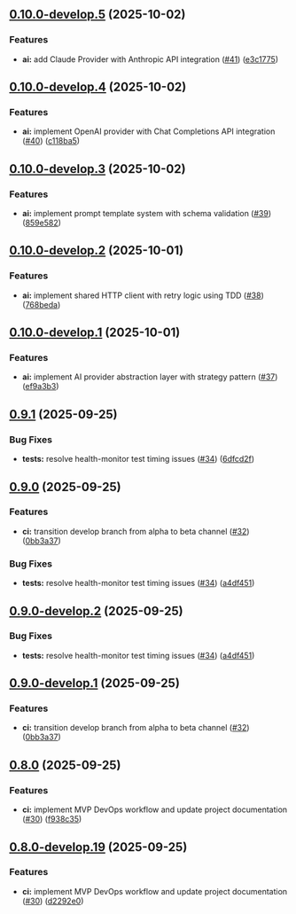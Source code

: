 ## [0.10.0-develop.5](https://github.com/philga7/test-automation-harness/compare/v0.10.0-develop.4...v0.10.0-develop.5) (2025-10-02)

### Features

* **ai:** add Claude Provider with Anthropic API integration ([#41](https://github.com/philga7/test-automation-harness/issues/41)) ([e3c1775](https://github.com/philga7/test-automation-harness/commit/e3c1775832b4721fb4779c1652a6a9827fb55752))

## [0.10.0-develop.4](https://github.com/philga7/test-automation-harness/compare/v0.10.0-develop.3...v0.10.0-develop.4) (2025-10-02)

### Features

* **ai:** implement OpenAI provider with Chat Completions API integration ([#40](https://github.com/philga7/test-automation-harness/issues/40)) ([c118ba5](https://github.com/philga7/test-automation-harness/commit/c118ba5083584beed7ab4bdebf82c8ab16ce4acf))

## [0.10.0-develop.3](https://github.com/philga7/test-automation-harness/compare/v0.10.0-develop.2...v0.10.0-develop.3) (2025-10-02)

### Features

* **ai:** implement prompt template system with schema validation ([#39](https://github.com/philga7/test-automation-harness/issues/39)) ([859e582](https://github.com/philga7/test-automation-harness/commit/859e582772f6397501b7d70352b689ec5fa46344))

## [0.10.0-develop.2](https://github.com/philga7/test-automation-harness/compare/v0.10.0-develop.1...v0.10.0-develop.2) (2025-10-01)

### Features

* **ai:** implement shared HTTP client with retry logic using TDD ([#38](https://github.com/philga7/test-automation-harness/issues/38)) ([768beda](https://github.com/philga7/test-automation-harness/commit/768beda0ea7cec909c412bf69856e664eca653f1))

## [0.10.0-develop.1](https://github.com/philga7/test-automation-harness/compare/v0.9.1...v0.10.0-develop.1) (2025-10-01)

### Features

* **ai:** implement AI provider abstraction layer with strategy pattern ([#37](https://github.com/philga7/test-automation-harness/issues/37)) ([ef9a3b3](https://github.com/philga7/test-automation-harness/commit/ef9a3b3df02911ab51fcbda1ce62f26e97d82aca))

## [0.9.1](https://github.com/philga7/test-automation-harness/compare/v0.9.0...v0.9.1) (2025-09-25)

### Bug Fixes

* **tests:** resolve health-monitor test timing issues ([#34](https://github.com/philga7/test-automation-harness/issues/34)) ([6dfcd2f](https://github.com/philga7/test-automation-harness/commit/6dfcd2f3907d4c6a443f577bf99c3c2a75fd665c))

## [0.9.0](https://github.com/philga7/test-automation-harness/compare/v0.8.0...v0.9.0) (2025-09-25)

### Features

* **ci:** transition develop branch from alpha to beta channel ([#32](https://github.com/philga7/test-automation-harness/issues/32)) ([0bb3a37](https://github.com/philga7/test-automation-harness/commit/0bb3a37df349063163b0a123ed7a104fded2f857))

### Bug Fixes

* **tests:** resolve health-monitor test timing issues ([#34](https://github.com/philga7/test-automation-harness/issues/34)) ([a4df451](https://github.com/philga7/test-automation-harness/commit/a4df45187470d2f84a368465c2d334388d89e211))

## [0.9.0-develop.2](https://github.com/philga7/test-automation-harness/compare/v0.9.0-develop.1...v0.9.0-develop.2) (2025-09-25)

### Bug Fixes

* **tests:** resolve health-monitor test timing issues ([#34](https://github.com/philga7/test-automation-harness/issues/34)) ([a4df451](https://github.com/philga7/test-automation-harness/commit/a4df45187470d2f84a368465c2d334388d89e211))

## [0.9.0-develop.1](https://github.com/philga7/test-automation-harness/compare/v0.8.0...v0.9.0-develop.1) (2025-09-25)

### Features

* **ci:** transition develop branch from alpha to beta channel ([#32](https://github.com/philga7/test-automation-harness/issues/32)) ([0bb3a37](https://github.com/philga7/test-automation-harness/commit/0bb3a37df349063163b0a123ed7a104fded2f857))

## [0.8.0](https://github.com/philga7/test-automation-harness/compare/v0.7.0...v0.8.0) (2025-09-25)

### Features

* **ci:** implement MVP DevOps workflow and update project documentation ([#30](https://github.com/philga7/test-automation-harness/issues/30)) ([f938c35](https://github.com/philga7/test-automation-harness/commit/f938c35949a73f656dda87f68f78de205749e7e7))

## [0.8.0-develop.19](https://github.com/philga7/test-automation-harness/compare/v0.8.0-develop.18...v0.8.0-develop.19) (2025-09-25)

### Features

* **ci:** implement MVP DevOps workflow and update project documentation ([#30](https://github.com/philga7/test-automation-harness/issues/30)) ([d2292e0](https://github.com/philga7/test-automation-harness/commit/d2292e065716d48cfc9dfef1506dfa469b521823))
